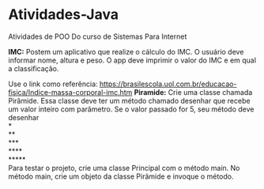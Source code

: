 # Atividades-Java
Atividades de POO Do curso de Sistemas Para Internet



**IMC:** 
Postem um aplicativo que realize o cálculo do IMC. O usuário deve informar nome, altura e peso. O app deve imprimir o valor do IMC e em qual a classificação.<br>

Use o link como referência: https://brasilescola.uol.com.br/educacao-fisica/Indice-massa-corporal-imc.htm
**Piramide:**
  Crie uma classe chamada Pirâmide. Essa classe deve ter um método chamado desenhar que recebe um valor inteiro com parâmetro. Se o valor passado for 5,     seu método deve desenhar<br>
  *<br>
  **<br>
  ***<br>
  ****<br>
  *****<br>
  Para testar o projeto, crie uma classe Principal com o método main. No método main, crie um objeto da classe Pirâmide e invoque o método.
